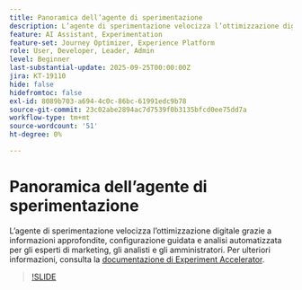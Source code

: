 ```yaml
---
title: Panoramica dell’agente di sperimentazione
description: L’agente di sperimentazione velocizza l’ottimizzazione digitale grazie a informazioni approfondite, configurazione guidata e analisi automatizzata per gli esperti di marketing, gli analisti e gli amministratori.
feature: AI Assistant, Experimentation
feature-set: Journey Optimizer, Experience Platform
role: User, Developer, Leader, Admin
level: Beginner
last-substantial-update: 2025-09-25T00:00:00Z
jira: KT-19110
hide: false
hidefromtoc: false
exl-id: 8089b703-a694-4c0c-86bc-61991edc9b78
source-git-commit: 23c02abe2894ac7d7539f0b3135bfcd0ee75dd7a
workflow-type: tm+mt
source-wordcount: '51'
ht-degree: 0%

---
```


# Panoramica dell’agente di sperimentazione

L’agente di sperimentazione velocizza l’ottimizzazione digitale grazie a informazioni approfondite, configurazione guidata e analisi automatizzata per gli esperti di marketing, gli analisti e gli amministratori. Per ulteriori informazioni, consulta la [documentazione di Experiment Accelerator](https://experienceleague.adobe.com/it/docs/journey-optimizer/using/content-management/content-experiment/experiment/experiment-accelerator).

>[!SLIDE](experimentation-agent-overview)
